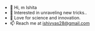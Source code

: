 - 👋 Hi, m Ishita
- 👀 Interested in unraveling new tricks..
- 🌱 Love for science and innovation.
- 📫 Reach me at ishivyas28@gmail.com
<!---
azu-car/azu-car is a ✨ special ✨ repository because its `README.md` (this file) appears on your GitHub profile.
You can click the Preview link to take a look at your changes.
--->
